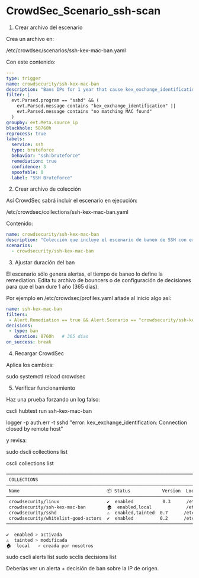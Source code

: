 # CrowdSec_Scenario_ssh-scan

1. Crear archivo del escenario

Crea un archivo en:

/etc/crowdsec/scenarios/ssh-kex-mac-ban.yaml


Con este contenido:
```yaml
---
type: trigger
name: crowdsecurity/ssh-kex-mac-ban
description: "Bans IPs for 1 year that cause kex_exchange_identification or no matching MAC errors on SSH."
filter: |
  evt.Parsed.program == "sshd" && (
    evt.Parsed.message contains "kex_exchange_identification" ||
    evt.Parsed.message contains "no matching MAC found"
  )
groupby: evt.Meta.source_ip
blackhole: 58760h
reprocess: true
labels:
  service: ssh
  type: bruteforce
  behavior: "ssh:bruteforce"
  remediation: true
  confidence: 3
  spoofable: 0
  label: "SSH Bruteforce"
```

2. Crear archivo de colección

Así CrowdSec sabrá incluir el escenario en ejecución:

/etc/crowdsec/collections/ssh-kex-mac-ban.yaml


Contenido:
```yaml
name: crowdsecurity/ssh-kex-mac-ban
description: "Colección que incluye el escenario de baneo de SSH con errores kex/MAC"
scenarios:
  - crowdsecurity/ssh-kex-mac-ban
```
3. Ajustar duración del ban

El escenario sólo genera alertas, el tiempo de baneo lo define la remediation.
Edita tu archivo de bouncers o de configuración de decisiones para que el ban dure 1 año (365 días).

Por ejemplo en /etc/crowdsec/profiles.yaml añade al inicio algo así:
```yaml
name: ssh-kex-mac-ban
filters:
 - Alert.Remediation == true && Alert.Scenario == "crowdsecurity/ssh-kex-mac-ban"
decisions:
 - type: ban
   duration: 8760h   # 365 días
on_success: break
```
4. Recargar CrowdSec

Aplica los cambios:

sudo systemctl reload crowdsec

5. Verificar funcionamiento

Haz una prueba forzando un log falso:

cscli hubtest run ssh-kex-mac-ban

logger -p auth.err -t sshd "error: kex_exchange_identification: Connection closed by remote host"


y revisa:

sudo dscli collections list

cscli collections list
```bash
─────────────────────────────────────────────────────────────────────────────────────────────────────────────────────────
 COLLECTIONS
─────────────────────────────────────────────────────────────────────────────────────────────────────────────────────────
 Name                                 📦 Status            Version  Local Path
─────────────────────────────────────────────────────────────────────────────────────────────────────────────────────────
 crowdsecurity/linux                  ✔️  enabled           0.3      /etc/crowdsec/collections/linux.yaml
 crowdsecurity/ssh-kex-mac-ban        🏠  enabled,local             /etc/crowdsec/collections/ssh-kex-mac-ban.yaml
 crowdsecurity/sshd                   ⚠️  enabled,tainted  0.7      /etc/crowdsec/collections/sshd.yaml
 crowdsecurity/whitelist-good-actors  ✔️  enabled          0.2      /etc/crowdsec/collections/whitelist-good-actors.yaml
─────────────────────────────────────────────────────────────────────────────────────────────────────────────────────────

✔️  enabled > activada
⚠️  tainted > modificada 
🏠  local   > creada por nosotros
```

sudo cscli alerts list
sudo scclis decisions list

Deberías ver un alerta + decisión de ban sobre la IP de origen.
